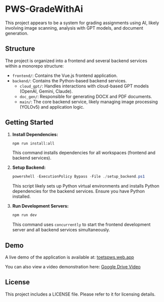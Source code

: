 # PWS-GradeWithAi

This project appears to be a system for grading assignments using AI, likely involving image scanning, analysis with GPT models, and document generation.

## Structure

The project is organized into a frontend and several backend services within a monorepo structure:

-   `frontend/`: Contains the Vue.js frontend application.
-   `backend/`: Contains the Python-based backend services.
    -   `cloud_gpt/`: Handles interactions with cloud-based GPT models (OpenAI, Gemini, Claude).
    -   `doc_gen/`: Responsible for generating DOCX and PDF documents.
    -   `main/`: The core backend service, likely managing image processing (YOLOv5) and application logic.

## Getting Started

1.  **Install Dependencies:**
    ```bash
    npm run install:all
    ```
    This command installs dependencies for all workspaces (frontend and backend services).

2.  **Setup Backend:**
    ```powershell
    powershell -ExecutionPolicy Bypass -File ./setup_backend.ps1
    ```
    This script likely sets up Python virtual environments and installs Python dependencies for the backend services. Ensure you have Python installed.

3.  **Run Development Servers:**
    ```bash
    npm run dev
    ```
    This command uses `concurrently` to start the frontend development server and all backend services simultaneously.

## Demo

A live demo of the application is available at: [toetspws.web.app](https://toetspws.web.app/)

You can also view a video demonstration here: [Google Drive Video](https://drive.google.com/file/d/1QoPI6qoeRTFzXhWm8qH2aGJ8g6kPhtjW/view)
## License

This project includes a LICENSE file. Please refer to it for licensing details.